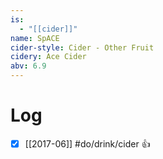 ```yaml
---
is:
  - "[[cider]]"
name: SpACE
cider-style: Cider - Other Fruit
cidery: Ace Cider
abv: 6.9
---
```


# Log
- [x] [[2017-06]] #do/drink/cider 👍
